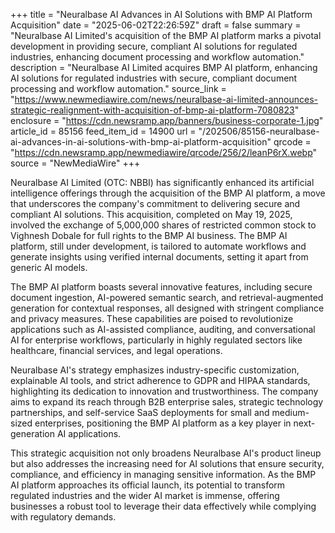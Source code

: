+++
title = "Neuralbase AI Advances in AI Solutions with BMP AI Platform Acquisition"
date = "2025-06-02T22:26:59Z"
draft = false
summary = "Neuralbase AI Limited's acquisition of the BMP AI platform marks a pivotal development in providing secure, compliant AI solutions for regulated industries, enhancing document processing and workflow automation."
description = "Neuralbase AI Limited acquires BMP AI platform, enhancing AI solutions for regulated industries with secure, compliant document processing and workflow automation."
source_link = "https://www.newmediawire.com/news/neuralbase-ai-limited-announces-strategic-realignment-with-acquisition-of-bmp-ai-platform-7080823"
enclosure = "https://cdn.newsramp.app/banners/business-corporate-1.jpg"
article_id = 85156
feed_item_id = 14900
url = "/202506/85156-neuralbase-ai-advances-in-ai-solutions-with-bmp-ai-platform-acquisition"
qrcode = "https://cdn.newsramp.app/newmediawire/qrcode/256/2/leanP6rX.webp"
source = "NewMediaWire"
+++

<p>Neuralbase AI Limited (OTC: NBBI) has significantly enhanced its artificial intelligence offerings through the acquisition of the BMP AI platform, a move that underscores the company's commitment to delivering secure and compliant AI solutions. This acquisition, completed on May 19, 2025, involved the exchange of 5,000,000 shares of restricted common stock to Vighnesh Dobale for full rights to the BMP AI business. The BMP AI platform, still under development, is tailored to automate workflows and generate insights using verified internal documents, setting it apart from generic AI models.</p><p>The BMP AI platform boasts several innovative features, including secure document ingestion, AI-powered semantic search, and retrieval-augmented generation for contextual responses, all designed with stringent compliance and privacy measures. These capabilities are poised to revolutionize applications such as AI-assisted compliance, auditing, and conversational AI for enterprise workflows, particularly in highly regulated sectors like healthcare, financial services, and legal operations.</p><p>Neuralbase AI's strategy emphasizes industry-specific customization, explainable AI tools, and strict adherence to GDPR and HIPAA standards, highlighting its dedication to innovation and trustworthiness. The company aims to expand its reach through B2B enterprise sales, strategic technology partnerships, and self-service SaaS deployments for small and medium-sized enterprises, positioning the BMP AI platform as a key player in next-generation AI applications.</p><p>This strategic acquisition not only broadens Neuralbase AI's product lineup but also addresses the increasing need for AI solutions that ensure security, compliance, and efficiency in managing sensitive information. As the BMP AI platform approaches its official launch, its potential to transform regulated industries and the wider AI market is immense, offering businesses a robust tool to leverage their data effectively while complying with regulatory demands.</p>